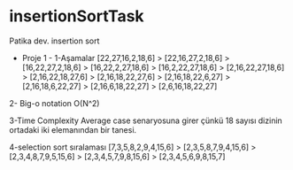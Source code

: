 # insertionSortTask
Patika dev. insertion sort

- Proje 1 - 
1-Aşamalar
[22,27,16,2,18,6] > [22,16,27,2,18,6] > [16,22,27,2,18,6] > [16,22,2,27,18,6] > [16,2,22,27,18,6] > [2,16,22,27,18,6] > [2,16,22,18,27,6] > [2,16,18,22,27,6] > [2,16,18,22,6,27] > [2,16,18,6,22,27] > [2,16,6,18,22,27] > [2,6,16,18,22,27]


2- Big-o notation
O(N^2)

3-Time Complexity
Average case senaryosuna girer çünkü 18 sayısı dizinin ortadaki iki elemanından bir tanesi.

4-selection sort sıralaması
[7,3,5,8,2,9,4,15,6] > [2,3,5,8,7,9,4,15,6] > [2,3,4,8,7,9,5,15,6] > [2,3,4,5,7,9,8,15,6] > [2,3,4,5,6,9,8,15,7]

